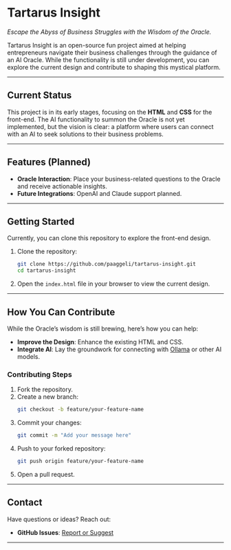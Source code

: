 # **Tartarus Insight**  
*Escape the Abyss of Business Struggles with the Wisdom of the Oracle.*  

Tartarus Insight is an open-source fun project aimed at helping entrepreneurs navigate their business challenges through the guidance of an AI Oracle. While the functionality is still under development, you can explore the current design and contribute to shaping this mystical platform.  

---

## **Current Status**  
This project is in its early stages, focusing on the **HTML** and **CSS** for the front-end. The AI functionality to summon the Oracle is not yet implemented, but the vision is clear: a platform where users can connect with an AI to seek solutions to their business problems.  

---

## **Features (Planned)**  
- **Oracle Interaction**: Place your business-related questions to the Oracle and receive actionable insights.  
- **Future Integrations**: OpenAI and Claude support planned.  

---

## **Getting Started**  
Currently, you can clone this repository to explore the front-end design.  

1. Clone the repository:  
   ```bash  
   git clone https://github.com/paaggeli/tartarus-insight.git
   cd tartarus-insight  
   ```  
2. Open the `index.html` file in your browser to view the current design.  

---

## **How You Can Contribute**  
While the Oracle’s wisdom is still brewing, here’s how you can help:  
- **Improve the Design**: Enhance the existing HTML and CSS. 
- **Integrate AI**: Lay the groundwork for connecting with [Ollama](https://ollama.com/) or other AI models.  

### **Contributing Steps**  
1. Fork the repository.  
2. Create a new branch:  
   ```bash  
   git checkout -b feature/your-feature-name
   ```  
3. Commit your changes:
   ```bash  
   git commit -m "Add your message here"
   ```  
4. Push to your forked repository:
   ```bash  
   git push origin feature/your-feature-name
   ``` 
5. Open a pull request.  

---

## **Contact**  
Have questions or ideas? Reach out:  
- **GitHub Issues**: [Report or Suggest](https://github.com/paaggeli/tartarus-insight/issues)  

---
